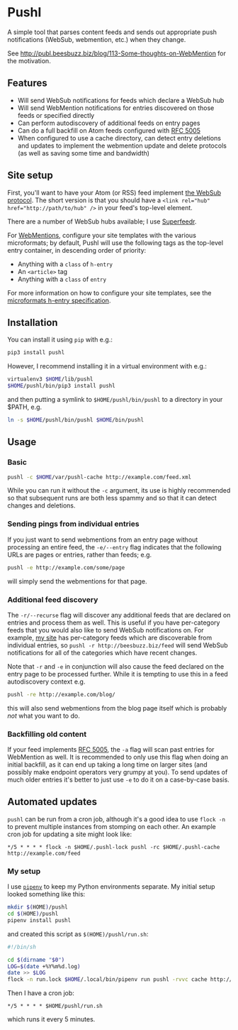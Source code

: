 # Pushl

A simple tool that parses content feeds and sends out appropriate push notifications (WebSub, webmention, etc.) when they change.

See http://publ.beesbuzz.biz/blog/113-Some-thoughts-on-WebMention for the motivation.

## Features

* Will send WebSub notifications for feeds which declare a WebSub hub
* Will send WebMention notifications for entries discovered on those feeds or specified directly
* Can perform autodiscovery of additional feeds on entry pages
* Can do a full backfill on Atom feeds configured with [RFC 5005](https://tools.ietf.org/html/rfc5005)
* When configured to use a cache directory, can detect entry deletions and updates to implement the webmention update and delete protocols (as well as saving some time and bandwidth)


## Site setup

First, you'll want to have your Atom (or RSS) feed implement [the WebSub protocol](https://indieweb.org/WebSub). The short version is that you should have a `<link rel="hub" href="http://path/to/hub" />` in your feed's top-level element.

There are a number of WebSub hubs available; I use [Superfeedr](http://pubsubhubbub.superfeedr.com).

For [WebMentions](https://indieweb.org/Webmention), configure your site templates with the various microformats; by default, Pushl will use the following tags as the top-level entry container, in descending order of priority:

* Anything with a `class` of `h-entry`
* An `<article>` tag
* Anything with a `class` of `entry`

For more information on how to configure your site templates, see the [microformats h-entry specification](http://microformats.org/wiki/h-entry).

## Installation

You can install it using `pip` with e.g.:

```bash
pip3 install pushl
```

However, I recommend installing it in a virtual environment with e.g.:

```bash
virtualenv3 $HOME/lib/pushl
$HOME/pushl/bin/pip3 install pushl
```

and then putting a symlink to `$HOME/pushl/bin/pushl` to a directory in your $PATH, e.g.

```bash
ln -s $HOME/pushl/bin/pushl $HOME/bin/pushl
```

## Usage

### Basic

```bash
pushl -c $HOME/var/pushl-cache http://example.com/feed.xml
```

While you can run it without the `-c` argument, its use is highly recommended so that subsequent runs are both less spammy and so that it can detect changes and deletions.

### Sending pings from individual entries

If you just want to send webmentions from an entry page without processing an entire feed, the `-e/--entry` flag indicates that the following URLs are pages or entries, rather than feeds; e.g.

```bash
pushl -e http://example.com/some/page
```

will simply send the webmentions for that page.

### Additional feed discovery

The `-r/--recurse` flag will discover any additional feeds that are declared on entries and process them as well. This is useful if you have per-category feeds that you would also like to send WebSub notifications on. For example, [my site](http://beesbuzz.biz) has per-category feeds which are discoverable from individual entries, so `pushl -r http://beesbuzz.biz/feed` will send WebSub notifications for all of the categories which have recent changes.

Note that `-r` and `-e` in conjunction will also cause the feed declared on the entry page to be processed further. While it is tempting to use this in a feed autodiscovery context e.g.

```bash
pushl -re http://example.com/blog/
```

this will also send webmentions from the blog page itself which is probably *not* what you want to do.

### Backfilling old content

If your feed implements [RFC 5005](https://tools.ietf.org/html/rfc5005), the `-a` flag will scan past entries for WebMention as well. It is recommended to only use this flag when doing an initial backfill, as it can end up taking a long time on larger sites (and possibly make endpoint operators very grumpy at you). To send updates of much older entries it's better to just use `-e` to do it on a case-by-case basis.

## Automated updates

`pushl` can be run from a cron job, although it's a good idea to use `flock -n` to prevent multiple instances from stomping on each other. An example cron job for updating a site might look like:

```crontab
*/5 * * * * flock -n $HOME/.pushl-lock pushl -rc $HOME/.pushl-cache http://example.com/feed
```

### My setup

I use [`pipenv`](http://pipenv.org) to keep my Python environments separate. My initial setup looked something like this:

```bash
mkdir $(HOME)/pushl
cd $(HOME)/pushl
pipenv install pushl
```

and created this script as `$(HOME)/pushl/run.sh`:

```bash
#!/bin/sh

cd $(dirname "$0")
LOG=$(date +%Y%m%d.log)
date >> $LOG
flock -n run.lock $HOME/.local/bin/pipenv run pushl -rvvc cache http://beesbuzz.biz/feed http://publ.beesbuzz.biz/feed 2>&1 | tee -a "$LOG"
```

Then I have a cron job:

```crontab
*/5 * * * * $HOME/pushl/run.sh
```

which runs it every 5 minutes.
